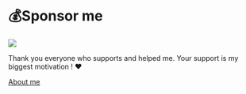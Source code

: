 # 💰Sponsor me

![](https://cdn.jsdelivr.net/gh/yxw007/BlogPicBed@master/img/202407211724509.jpeg)

Thank you everyone who supports and helped me. Your support is my biggest motivation ! ❤️

[About me](https://yanxuewen.cn/about.html)
